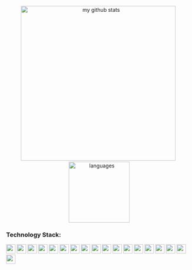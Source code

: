 <!-- status codes -->
<a align="center">
    <p align="center">
    <img src="https://github-readme-stats.vercel.app/api?username=juvsnicacio&show_icons=true&theme=tokyonight" alt="my github stats" width="420"/>&nbsp;<img src="https://github-readme-stats.vercel.app/api/top-langs/?username=juvsnicacio&layout=compact&theme=tokyonight" alt="languages" height="165">
    </p>
</a>



### Technology Stack:

<p align="left">
<img src="https://devicon.dev/devicon.git/icons/java/java-original.svg" width="25px" height="25px"/>
<img src="https://devicon.dev/devicon.git/icons/travis/travis-plain.svg" width="25px" height="25px"/>
<img src="https://devicon.dev/devicon.git/icons/angularjs/angularjs-original.svg" width="25px" height="25px"/>
<img src="https://devicon.dev/devicon.git/icons/git/git-original.svg" width="25px" height="25px"/>
<img src="https://devicon.dev/devicon.git/icons/github/github-original.svg" width="25px" height="25px"/>
<img src="https://devicon.dev/devicon.git/icons/bitbucket/bitbucket-original.svg" width="25px" height="25px"/>
<img src="https://devicon.dev/devicon.git/icons/docker/docker-original.svg" width="25px" height="25px"/>
<img src="https://devicon.dev/devicon.git/icons/composer/composer-original.svg" width="25px" height="25px"/>
<img src="https://devicon.dev/devicon.git/icons/javascript/javascript-original.svg" width="25px" height="25px"/>
<img src="https://devicon.dev/devicon.git/icons/typescript/typescript-original.svg" width="25px" height="25px"/>
<img src="https://devicon.dev/devicon.git/icons/jquery/jquery-plain.svg" width="25px" height="25px"/>
<img src="https://devicon.dev/devicon.git/icons/python/python-original.svg" width="25px" height="25px"/>
<img src="https://devicon.dev/devicon.git/icons/vuejs/vuejs-original.svg" width="25px" height="25px"/>
<img src="https://devicon.dev/devicon.git/icons/android/android-original.svg" width="25px" height="25px"/>
<img src="https://devicon.dev/devicon.git/icons/c/c-original.svg" width="25px" height="25px"/>
<img src="https://devicon.dev/devicon.git/icons/php/php-original.svg" width="25px" height="25px"/>
<img src="https://devicon.dev/devicon.git/icons/html5/html5-plain.svg" width="25px" height="25px"/>
<img src="https://devicon.dev/devicon.git/icons/css3/css3-plain.svg" width="25px" height="25px"/>

</p>


